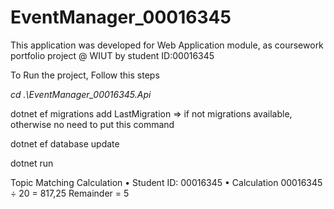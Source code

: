# EventManager_00016345
This application was developed for Web Application module, as coursework portfolio project @ WIUT by student ID:00016345

To Run the project, Follow this steps

*cd .\EventManager_00016345.Api*

dotnet ef migrations add LastMigration => if not migrations available, otherwise no need to put this command

dotnet ef database update

dotnet run

Topic Matching Calculation • Student ID: 00016345 • Calculation 00016345 ÷ 20 = 817,25
Remainder = 5
